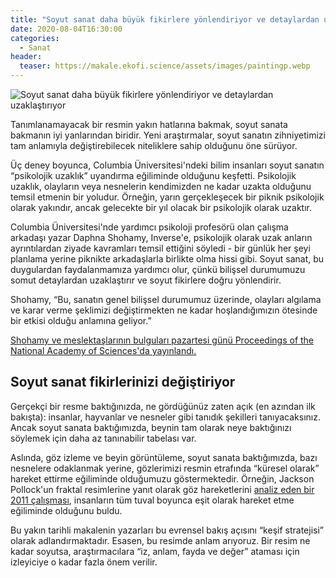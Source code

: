 ```yaml
---
title: "Soyut sanat daha büyük fikirlere yönlendiriyor ve detaylardan uzaklaştırıyor"
date: 2020-08-04T16:30:00
categories:
  - Sanat
header:
  teaser: https://makale.ekofi.science/assets/images/paintingp.webp
---
```

![Soyut sanat daha büyük fikirlere yönlendiriyor ve detaylardan uzaklaştırıyor](https://makale.ekofi.science/assets/images/paintingp.webp)

Tanımlanamayacak bir resmin yakın hatlarına bakmak, soyut sanata bakmanın iyi yanlarından biridir. Yeni araştırmalar, soyut sanatın zihniyetimizi tam anlamıyla değiştirebilecek niteliklere sahip olduğunu öne sürüyor.

Üç deney boyunca, Columbia Üniversitesi'ndeki bilim insanları soyut sanatın “psikolojik uzaklık” uyandırma eğiliminde olduğunu keşfetti. Psikolojik uzaklık, olayların veya nesnelerin kendimizden ne kadar uzakta olduğunu temsil etmenin bir yoludur. Örneğin, yarın gerçekleşecek bir piknik psikolojik olarak yakındır, ancak gelecekte bir yıl olacak bir psikolojik olarak uzaktır.

Columbia Üniversitesi'nde yardımcı psikoloji profesörü olan çalışma arkadaşı yazar Daphna Shohamy, Inverse'e, psikolojik olarak uzak anların ayrıntılardan ziyade kavramları temsil ettiğini söyledi - bir günlük her şeyi planlama yerine piknikte arkadaşlarla birlikte olma hissi gibi. Soyut sanat, bu duygulardan faydalanmamıza yardımcı olur, çünkü bilişsel durumumuzu somut detaylardan uzaklaştırır ve soyut fikirlere doğru yönlendirir.

Shohamy, “Bu, sanatın genel bilişsel durumumuz üzerinde, olayları algılama ve karar verme şeklimizi değiştirmekten ne kadar hoşlandığımızın ötesinde bir etkisi olduğu anlamına geliyor.”

[Shohamy ve meslektaşlarının bulguları pazartesi günü Proceedings of the National Academy of Sciences'da yayınlandı.](https://www.pnas.org/cgi/doi/10.1073/pnas.2001772117)


Soyut sanat fikirlerinizi değiştiriyor
-
Gerçekçi bir resme baktığınızda, ne gördüğünüz zaten açık (en azından ilk bakışta): insanlar, hayvanlar ve nesneler gibi tanıdık şekilleri tanıyacaksınız. Ancak soyut sanata baktığımızda, beynin tam olarak neye baktığınızı söylemek için daha az tanınabilir tabelası var.

Aslında, göz izleme ve beyin görüntüleme, soyut sanata baktığımızda, bazı nesnelere odaklanmak yerine, gözlerimizi resmin etrafında “küresel olarak” hareket ettirme eğiliminde olduğumuzu göstermektedir. Örneğin, Jackson Pollock'un fraktal resimlerine yanıt olarak göz hareketlerini [analiz eden bir 2011 çalışması](https://pubmed.ncbi.nlm.nih.gov/21734876/), insanların tüm tuval boyunca eşit olarak hareket etme eğiliminde olduğunu buldu.

Bu yakın tarihli makalenin yazarları bu evrensel bakış açısını “keşif stratejisi” olarak adlandırmaktadır. Esasen, bu resimde anlam arıyoruz. Bir resim ne kadar soyutsa, araştırmacılara “iz, anlam, fayda ve değer” ataması için izleyiciye o kadar fazla önem verilir.
